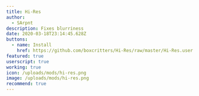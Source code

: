 ```yaml
---
title: Hi-Res
author:
  - SArpnt
description: Fixes blurriness
date: 2020-03-18T23:14:45.628Z
buttons:
  - name: Install
    href: https://github.com/boxcritters/Hi-Res/raw/master/Hi-Res.user.js
featured: true
userscript: true
working: true
icon: /uploads/mods/hi-res.png
image: /uploads/mods/hi-res.png
recommend: true
---
```

